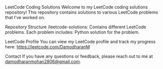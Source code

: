 LeetCode Coding Solutions
Welcome to my LeetCode coding solutions repository! This repository contains solutions to various LeetCode problems that I've worked on.

Repository Structure
/leetcode-solutions: Contains different LeetCode problems.
Each problem includes:
Python solution for the problem.

LeetCode Profile
You can view my LeetCode profile and track my progress here: https://leetcode.com/DamodharanM

Contact
If you have any questions or feedback, please reach out to me at damodharanmohan2806@gmail.com.
